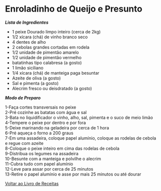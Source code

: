 # Enroladinho de Queijo e Presunto

_**Lista de Ingredientes**_

* 1 peixe Dourado limpo inteiro (cerca de 2kg)
* 1/2 xícara (chá) de vinho branco seco
* 4 dentes de alho
* 2 cebolas grandes cortadas em rodela
* 1/2 unidade de pimentão amarelo
* 1/2 unidade de pimentão vermelho
* batatinhas tipo calabresa (a gosto)
* 1 limão siciliano
* 1/4 xícara (chá) de manteiga paga besuntar
* Azeite de oliva (a gosto)
* Sal e pimenta (a gosto)
* Alecrim fresco ou deisdratado (a gosto)


_**Modo de Preparo**_

1-Faça cortes transversais no peixe<br>
2-Pré cozinhe as batatas com água e sal<br>
3-Bata no liquidificador o vinho, alho, sal, pimenta e o suco de meio limão<br>
4-Tempere o peixe por dentro e por fora<br>
5-Deixe marinando na geladeira por cerca de 1 hora<br>
6-Pré aqueça o forno a 200 graus<br>
7-Em uma assadeira, coloque papel alumínio, coloque as rodelas de cebola e regue com azeite<br>
8-Coloque o peixe inteiro em cima das rodelas de cebola<br>
9-Distribua os legumes na assadeira<br>
10-Besunte com a manteiga e polvilhe o alecrim<br>
11-Cubra tudo com papel alumínio<br>
12-Leve para assar por cerca de 25 minutos<br>
13-Retire o papel alumínio e asse por mais 25 minutos ou até dourar<br>


[Voltar ao Livro de Receitas](https://github.com/ERC885555/livro-receitas)